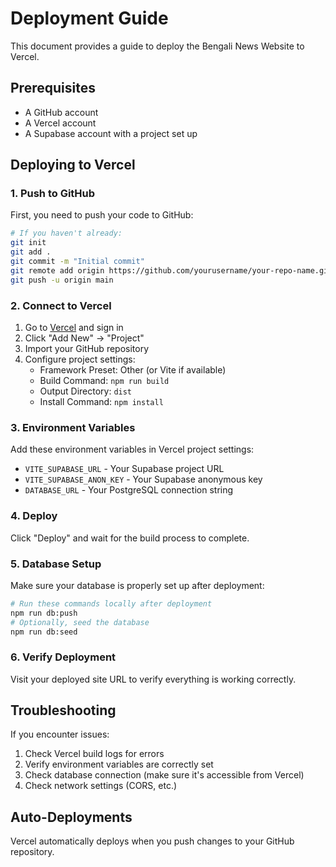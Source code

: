 # Deployment Guide

This document provides a guide to deploy the Bengali News Website to Vercel.

## Prerequisites

- A GitHub account
- A Vercel account
- A Supabase account with a project set up

## Deploying to Vercel

### 1. Push to GitHub

First, you need to push your code to GitHub:

```bash
# If you haven't already:
git init
git add .
git commit -m "Initial commit"
git remote add origin https://github.com/yourusername/your-repo-name.git
git push -u origin main
```

### 2. Connect to Vercel

1. Go to [Vercel](https://vercel.com) and sign in
2. Click "Add New" -> "Project"
3. Import your GitHub repository
4. Configure project settings:
   - Framework Preset: Other (or Vite if available)
   - Build Command: `npm run build`
   - Output Directory: `dist`
   - Install Command: `npm install`

### 3. Environment Variables

Add these environment variables in Vercel project settings:

- `VITE_SUPABASE_URL` - Your Supabase project URL
- `VITE_SUPABASE_ANON_KEY` - Your Supabase anonymous key
- `DATABASE_URL` - Your PostgreSQL connection string

### 4. Deploy

Click "Deploy" and wait for the build process to complete.

### 5. Database Setup

Make sure your database is properly set up after deployment:

```bash
# Run these commands locally after deployment
npm run db:push
# Optionally, seed the database
npm run db:seed
```

### 6. Verify Deployment

Visit your deployed site URL to verify everything is working correctly.

## Troubleshooting

If you encounter issues:

1. Check Vercel build logs for errors
2. Verify environment variables are correctly set
3. Check database connection (make sure it's accessible from Vercel)
4. Check network settings (CORS, etc.)

## Auto-Deployments

Vercel automatically deploys when you push changes to your GitHub repository.